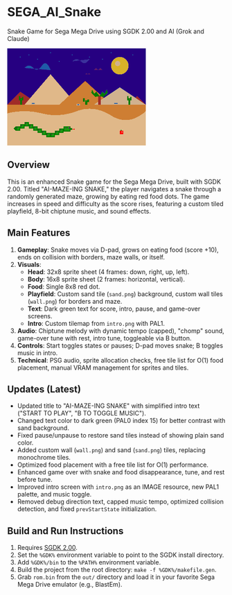 # SEGA_AI_Snake
Snake Game for Sega Mega Drive using SGDK 2.00 and AI (Grok and Claude)

![AI-MAZE-ING SNAKE](/res/intro.png)

## Overview
This is an enhanced Snake game for the Sega Mega Drive, built with SGDK 2.00. Titled "AI-MAZE-ING SNAKE," the player navigates a snake through a randomly generated maze, growing by eating red food dots. The game increases in speed and difficulty as the score rises, featuring a custom tiled playfield, 8-bit chiptune music, and sound effects.

## Main Features
1. **Gameplay**: Snake moves via D-pad, grows on eating food (score +10), ends on collision with borders, maze walls, or itself.
2. **Visuals**:
   - **Head**: 32x8 sprite sheet (4 frames: down, right, up, left).
   - **Body**: 16x8 sprite sheet (2 frames: horizontal, vertical).
   - **Food**: Single 8x8 red dot.
   - **Playfield**: Custom sand tile (`sand.png`) background, custom wall tiles (`wall.png`) for borders and maze.
   - **Text**: Dark green text for score, intro, pause, and game-over screens.
   - **Intro**: Custom tilemap from `intro.png` with PAL1.
3. **Audio**: Chiptune melody with dynamic tempo (capped), "chomp" sound, game-over tune with rest, intro tune, toggleable via B button.
4. **Controls**: Start toggles states or pauses; D-pad moves snake; B toggles music in intro.
5. **Technical**: PSG audio, sprite allocation checks, free tile list for O(1) food placement, manual VRAM management for sprites and tiles.

## Updates (Latest)
- Updated title to "AI-MAZE-ING SNAKE" with simplified intro text ("START TO PLAY", "B TO TOGGLE MUSIC").
- Changed text color to dark green (PAL0 index 15) for better contrast with sand background.
- Fixed pause/unpause to restore sand tiles instead of showing plain sand color.
- Added custom wall (`wall.png`) and sand (`sand.png`) tiles, replacing monochrome tiles.
- Optimized food placement with a free tile list for O(1) performance.
- Enhanced game over with snake and food disappearance, tune, and rest before tune.
- Improved intro screen with `intro.png` as an IMAGE resource, new PAL1 palette, and music toggle.
- Removed debug direction text, capped music tempo, optimized collision detection, and fixed `prevStartState` initialization.

## Build and Run Instructions
1. Requires [SGDK 2.00](https://github.com/Stephane-D/SGDK/releases/tag/v2.00).
2. Set the `%GDK%` environment variable to point to the SGDK install directory.
3. Add `%GDK%/bin` to the `%PATH%` environment variable.
4. Build the project from the root directory: `make -f %GDK%/makefile.gen`.
5. Grab `rom.bin` from the `out/` directory and load it in your favorite Sega Mega Drive emulator (e.g., BlastEm).